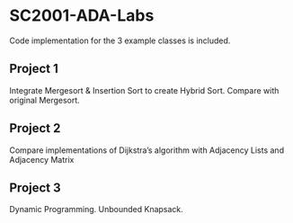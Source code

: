 # SC2001-ADA-Labs
Code implementation for the 3 example classes is included. 

## Project 1
Integrate Mergesort & Insertion Sort to create Hybrid Sort. Compare with original Mergesort.

## Project 2
Compare implementations of Dijkstra’s algorithm with Adjacency Lists and Adjacency Matrix

## Project 3
Dynamic Programming. Unbounded Knapsack.